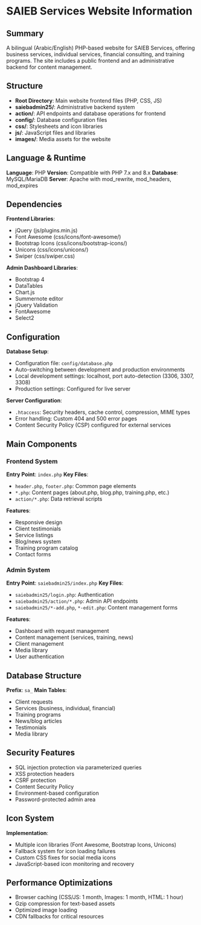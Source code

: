 # SAIEB Services Website Information

## Summary
A bilingual (Arabic/English) PHP-based website for SAIEB Services, offering business services, individual services, financial consulting, and training programs. The site includes a public frontend and an administrative backend for content management.

## Structure
- **Root Directory**: Main website frontend files (PHP, CSS, JS)
- **saiebadmin25/**: Administrative backend system
- **action/**: API endpoints and database operations for frontend
- **config/**: Database configuration files
- **css/**: Stylesheets and icon libraries
- **js/**: JavaScript files and libraries
- **images/**: Media assets for the website

## Language & Runtime
**Language**: PHP
**Version**: Compatible with PHP 7.x and 8.x
**Database**: MySQL/MariaDB
**Server**: Apache with mod_rewrite, mod_headers, mod_expires

## Dependencies
**Frontend Libraries**:
- jQuery (js/plugins.min.js)
- Font Awesome (css/icons/font-awesome/)
- Bootstrap Icons (css/icons/bootstrap-icons/)
- Unicons (css/icons/unicons/)
- Swiper (css/swiper.css)

**Admin Dashboard Libraries**:
- Bootstrap 4
- DataTables
- Chart.js
- Summernote editor
- jQuery Validation
- FontAwesome
- Select2

## Configuration
**Database Setup**:
- Configuration file: `config/database.php`
- Auto-switching between development and production environments
- Local development settings: localhost, port auto-detection (3306, 3307, 3308)
- Production settings: Configured for live server

**Server Configuration**:
- `.htaccess`: Security headers, cache control, compression, MIME types
- Error handling: Custom 404 and 500 error pages
- Content Security Policy (CSP) configured for external services

## Main Components

### Frontend System
**Entry Point**: `index.php`
**Key Files**:
- `header.php`, `footer.php`: Common page elements
- `*.php`: Content pages (about.php, blog.php, training.php, etc.)
- `action/*.php`: Data retrieval scripts

**Features**:
- Responsive design
- Client testimonials
- Service listings
- Blog/news system
- Training program catalog
- Contact forms

### Admin System
**Entry Point**: `saiebadmin25/index.php`
**Key Files**:
- `saiebadmin25/login.php`: Authentication
- `saiebadmin25/action/*.php`: Admin API endpoints
- `saiebadmin25/*-add.php`, `*-edit.php`: Content management forms

**Features**:
- Dashboard with request management
- Content management (services, training, news)
- Client management
- Media library
- User authentication

## Database Structure
**Prefix**: `sa_`
**Main Tables**:
- Client requests
- Services (business, individual, financial)
- Training programs
- News/blog articles
- Testimonials
- Media library

## Security Features
- SQL injection protection via parameterized queries
- XSS protection headers
- CSRF protection
- Content Security Policy
- Environment-based configuration
- Password-protected admin area

## Icon System
**Implementation**: 
- Multiple icon libraries (Font Awesome, Bootstrap Icons, Unicons)
- Fallback system for icon loading failures
- Custom CSS fixes for social media icons
- JavaScript-based icon monitoring and recovery

## Performance Optimizations
- Browser caching (CSS/JS: 1 month, Images: 1 month, HTML: 1 hour)
- Gzip compression for text-based assets
- Optimized image loading
- CDN fallbacks for critical resources